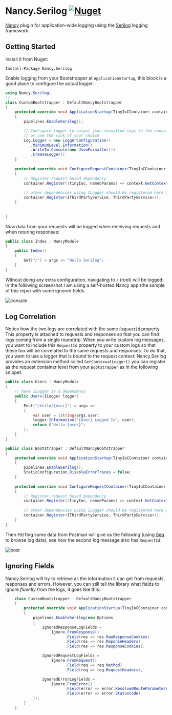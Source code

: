 # Nancy.Serilog [![Nuget](https://img.shields.io/nuget/v/Nancy.Serilog.svg?colorB=green)](https://www.nuget.org/packages/Nancy.Serilog)

[Nancy](https://github.com/NancyFx/Nancy) plugin for application-wide logging using the [Serilog](https://github.com/serilog/serilog) logging framework.

## Getting Started
Install it from Nuget:
```
Install-Package Nancy.Serilog
```
Enable logging from your Bootstrapper at `ApplicationStartup`, this block is a good place to configure the actual logger. 
```cs
using Nancy.Serilog;
// ...
class CustomBootstrapper : DefaultNancyBootstrapper
{
    protected override void ApplicationStartup(TinyIoCContainer container, IPipelines pipelines)
    {
        pipelines.EnableSerilog();

        // Configure logger to output json-formatted logs to the console
        // or use the sink of your choice 
        Log.Logger = new LoggerConfiguration()
           .MinimumLevel.Information()
           .WriteTo.Console(new JsonFormatter())
           .CreateLogger()
    }
    
    protected override void ConfigureRequestContainer(TinyIoCContainer container, NancyContext context)
    {
        // Register request based dependency
        container.Register((tinyIoc, namedParams) => context.GetContextualLogger());
        
        // other dependencies using ILogger should be registered here as well
        container.Register<IThirdPartyService, ThirdPartyService>(); 
    }
    
    
}
```
Now data from your requests will be logged when receiving requests and when returing responses:
```cs
public class Index : NancyModule
{
    public Index()
    {
        Get["/"] = args => "Hello Serilog";
    }
}
```
Without doing any extra configuration, navigating to `/` (root) will be logged: In the following screenshot I am using a self-hosted Nancy app (the sample of this repo) with some ignored fields.

![console](https://user-images.githubusercontent.com/13316248/33915081-af7128e2-dfa1-11e7-8d58-1dd6b191e86a.png)


## Log Correlation
 Notice how the two logs are correlated with the same `RequestId` property. This property is attached to requests and responses so that you can find logs coming from a single roundtrip. When you write custom log messages, you want to include this `RequestId` property to your custom logs so that these too will be correlated to the same requests and responses. To do that, you want to use a logger that is *bound* to the request context: Nancy.Serilog provides an extension method called `GetContexualLogger()` you can register as the request container level from your `Bootstrapper` as in the following snippet.

```csharp
public class Users : NancyModule
{
    // have ILogger as a dependency
    public Users(ILogger logger)
    {
        Post["/hello/{user}"] = args =>
        {
            var user = (string)args.user;
            logger.Information("{User} Logged In", user);
            return $"Hello {user}";
        };
    }
}

public class Bootstrapper : DefaultNancyBootstrapper
{
    protected override void ApplicationStartup(TinyIoCContainer container, IPipelines pipelines)
    {
        pipelines.EnableSerilog();
        StaticConfiguration.DisableErrorTraces = false;
    }
    
    protected override void ConfigureRequestContainer(TinyIoCContainer container, NancyContext context)
    {
        // Register request based dependency
        container.Register((tinyIoc, namedParams) => context.GetContextualLogger());
        
        // other dependencies using ILogger should be registered here as well
        container.Register<IThirdPartyService, ThirdPartyService>(); 
    }
}
```

Then `POST`ing some data from Postman will give us the following (using [Seq](https://getseq.net/) to browse log data), see how the second log message also has `RequestId`:  

![post](https://user-images.githubusercontent.com/13316248/33915879-287f96ac-dfa6-11e7-9d59-d176909f9a1f.png)

## Ignoring Fields
Nancy.Serilog will try to retrieve all the information it can get from requests, responses and errors. However, you can still tell the library what fields to ignore *fluently* from the logs, it goes like this: 
```cs
    class CustomBootstrapper : DefaultNancyBootstrapper
    {
        protected override void ApplicationStartup(TinyIoCContainer container, IPipelines pipelines)
        {
            pipelines.EnableSerilog(new Options
            {
                IgnoredResponseLogFields = 
                    Ignore.FromResponse()
                          .Field(res => res.RawResponseCookies)
                          .Field(res => res.ReponseHeaders)
                          .Field(res => res.ResponseCookies),

                IgnoredRequestLogFields = 
                    Ignore.FromRequest()
                          .Field(req => req.Method)
                          .Field(req => req.RequestHeaders),

                IgnoredErrorLogFields = 
                    Ignore.FromError() 
                          .Field(error => error.ResolvedRouteParameters)
                          .Field(error => error.StatusCode)
            });
        }
    }
```
